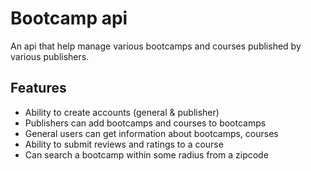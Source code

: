 # Bootcamp api

An api that help manage various bootcamps and courses published by various publishers.

## Features
- Ability to create accounts (general & publisher)
- Publishers can add bootcamps and courses to bootcamps
- General users can get information about bootcamps, courses
- Ability to submit reviews and ratings to a course
- Can search a bootcamp within some radius from a zipcode
